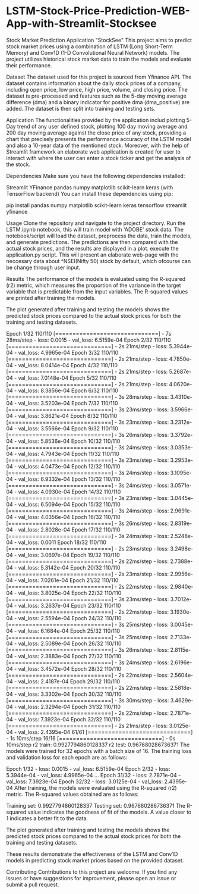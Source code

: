 # LSTM-Stock-Price-Prediction-WEB-App-with-Streamlit-Stocksee
Stock Market Prediction Application  "StockSee"
This project aims to predict stock market prices using a combination of LSTM (Long Short-Term Memory) and Conv1D (1-D Convolutional Neural Network) models. The project utilizes historical stock market data to train the models and evaluate their performance.

Dataset
The dataset used for this project is sourced from Yfinance API. The dataset contains information about the daily stock prices of a company, including open price, low price, high price, volume, and closing price. The dataset is pre-processed and features such as the 5-day moving average difference (dma) and a binary indicator for positive dma (dma_positive) are added..The dataset is then split into training and testing sets.

Application
The functionalities provided by the application includ plotting 5-Day trend of any user defined stock, plotting 100 day moving average and 200 day moving average against the close price of any stock, providing a chart that precisely presents the performance accuracy of the LSTM model and also a 10-year data of the mentioned stock. Moreover, with the help of Streamlit framework an elaborate web application is created for user to interact with where the user can enter a stock ticker and get the analysis of the stock. 

Dependencies
Make sure you have the following dependencies installed:

Streamlit
YFinance
pandas
numpy
matplotlib
scikit-learn
keras (with TensorFlow backend)
You can install these dependencies using pip:

pip install pandas numpy matplotlib scikit-learn keras tensorflow streamlit yfinance

Usage
Clone the repository and navigate to the project directory.
Run the LSTM.ipynb notebook, this will train model with 'ADOBE' stock data. The notebook/script will load the dataset, preprocess the data, train the models, and generate predictions. The predictions are then compared with the actual stock prices, and the results are displayed in a plot.
execute the application.py script.
This will present an elaborate web-page with the neccesary data about ^NSEI(Nifty 50) stock by default, which ofcourse can be change through user input.

Results
The performance of the models is evaluated using the R-squared (r2) metric, which measures the proportion of the variance in the target variable that is predictable from the input variables. The R-squared values are printed after training the models.

The plot generated after training and testing the models shows the predicted stock prices compared to the actual stock prices for both the training and testing datasets.

Epoch 1/32
110/110 [==============================] - 7s 28ms/step - loss: 0.0015 - val_loss: 6.5159e-04
Epoch 2/32
110/110 [==============================] - 2s 21ms/step - loss: 5.3944e-04 - val_loss: 4.9965e-04
Epoch 3/32
110/110 [==============================] - 2s 21ms/step - loss: 4.7850e-04 - val_loss: 8.0414e-04
Epoch 4/32
110/110 [==============================] - 2s 21ms/step - loss: 5.2687e-04 - val_loss: 7.0148e-04
Epoch 5/32
110/110 [==============================] - 2s 21ms/step - loss: 4.0620e-04 - val_loss: 8.3856e-04
Epoch 6/32
110/110 [==============================] - 3s 28ms/step - loss: 3.4310e-04 - val_loss: 3.5203e-04
Epoch 7/32
110/110 [==============================] - 3s 23ms/step - loss: 3.5966e-04 - val_loss: 3.8621e-04
Epoch 8/32
110/110 [==============================] - 3s 23ms/step - loss: 3.2312e-04 - val_loss: 3.5566e-04
Epoch 9/32
110/110 [==============================] - 3s 26ms/step - loss: 3.3792e-04 - val_loss: 5.8536e-04
Epoch 10/32
110/110 [==============================] - 3s 24ms/step - loss: 3.0353e-04 - val_loss: 4.7943e-04
Epoch 11/32
110/110 [==============================] - 3s 23ms/step - loss: 3.2953e-04 - val_loss: 4.0473e-04
Epoch 12/32
110/110 [==============================] - 3s 24ms/step - loss: 3.1095e-04 - val_loss: 6.9332e-04
Epoch 13/32
110/110 [==============================] - 3s 24ms/step - loss: 3.0571e-04 - val_loss: 4.0930e-04
Epoch 14/32
110/110 [==============================] - 3s 23ms/step - loss: 3.0445e-04 - val_loss: 6.5094e-04
Epoch 15/32
110/110 [==============================] - 3s 24ms/step - loss: 2.9691e-04 - val_loss: 4.0356e-04
Epoch 16/32
110/110 [==============================] - 3s 26ms/step - loss: 2.8319e-04 - val_loss: 2.8028e-04
Epoch 17/32
110/110 [==============================] - 3s 24ms/step - loss: 2.5248e-04 - val_loss: 0.0011
Epoch 18/32
110/110 [==============================] - 2s 23ms/step - loss: 3.2498e-04 - val_loss: 3.0697e-04
Epoch 19/32
110/110 [==============================] - 2s 22ms/step - loss: 2.7388e-04 - val_loss: 5.3142e-04
Epoch 20/32
110/110 [==============================] - 2s 23ms/step - loss: 2.9956e-04 - val_loss: 7.0261e-04
Epoch 21/32
110/110 [==============================] - 2s 22ms/step - loss: 2.9840e-04 - val_loss: 3.8025e-04
Epoch 22/32
110/110 [==============================] - 3s 23ms/step - loss: 3.7012e-04 - val_loss: 3.2637e-04
Epoch 23/32
110/110 [==============================] - 2s 22ms/step - loss: 3.1930e-04 - val_loss: 2.5594e-04
Epoch 24/32
110/110 [==============================] - 3s 25ms/step - loss: 3.0045e-04 - val_loss: 6.1684e-04
Epoch 25/32
110/110 [==============================] - 3s 25ms/step - loss: 2.7133e-04 - val_loss: 2.5089e-04
Epoch 26/32
110/110 [==============================] - 3s 26ms/step - loss: 2.8115e-04 - val_loss: 2.3883e-04
Epoch 27/32
110/110 [==============================] - 3s 24ms/step - loss: 2.6196e-04 - val_loss: 3.4572e-04
Epoch 28/32
110/110 [==============================] - 2s 22ms/step - loss: 2.5604e-04 - val_loss: 2.4187e-04
Epoch 29/32
110/110 [==============================] - 2s 22ms/step - loss: 2.5818e-04 - val_loss: 3.3302e-04
Epoch 30/32
110/110 [==============================] - 3s 30ms/step - loss: 3.4629e-04 - val_loss: 2.3294e-04
Epoch 31/32
110/110 [==============================] - 2s 22ms/step - loss: 2.7871e-04 - val_loss: 7.3923e-04
Epoch 32/32
110/110 [==============================] - 2s 21ms/step - loss: 3.0125e-04 - val_loss: 2.4395e-04
61/61 [==============================] - 1s 10ms/step
16/16 [==============================] - 0s 10ms/step
r2 train:  0.9927794860128337
r2 test:  0.967680286736371
The models were trained for 32 epochs with a batch size of 16. The training loss and validation loss for each epoch are as follows:

Epoch 1/32 - loss: 0.0015 - val_loss: 6.5159e-04
Epoch 2/32 - loss: 5.3944e-04 - val_loss: 4.9965e-04
...
Epoch 31/32 - loss: 2.7871e-04 - val_loss: 7.3923e-04
Epoch 32/32 - loss: 3.0125e-04 - val_loss: 2.4395e-04
After training, the models were evaluated using the R-squared (r2) metric. The R-squared values obtained are as follows:

Training set: 0.9927794860128337
Testing set: 0.967680286736371
The R-squared value indicates the goodness of fit of the models. A value closer to 1 indicates a better fit to the data.

The plot generated after training and testing the models shows the predicted stock prices compared to the actual stock prices for both the training and testing datasets.

These results demonstrate the effectiveness of the LSTM and Conv1D models in predicting stock market prices based on the provided dataset.

Contributing
Contributions to this project are welcome. If you find any issues or have suggestions for improvement, please open an issue or submit a pull request.
